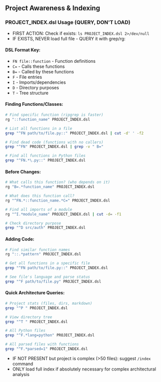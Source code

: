 ## Project Awareness & Indexing

### PROJECT_INDEX.dsl Usage (QUERY, DON'T LOAD)

- FIRST ACTION: Check if exists: `ls PROJECT_INDEX.dsl 2>/dev/null`
- IF EXISTS, NEVER load full file - QUERY it with grep/rg:

#### DSL Format Key:

- `FN file::function` - Function definitions
- `C=` - Calls these functions
- `B=` - Called by these functions
- `F` - File entries
- `I` - Imports/dependencies
- `D` - Directory purposes
- `T` - Tree structure

#### Finding Functions/Classes:

```bash
# Find specific function (ripgrep is faster)
rg "::function_name" PROJECT_INDEX.dsl

# List all functions in a file
grep "^FN path/to/file.py::" PROJECT_INDEX.dsl | cut -d' ' -f2

# Find dead code (functions with no callers)
grep "^FN" PROJECT_INDEX.dsl | grep -v " B="

# Find all functions in Python files
grep "^FN.*\.py::" PROJECT_INDEX.dsl
```

#### Before Changes:

```bash
# What calls this function? (who depends on it)
rg "B=.*function_name" PROJECT_INDEX.dsl

# What does this function call?
rg "^FN.*::function_name.*C=" PROJECT_INDEX.dsl

# Find all imports of a module
rg "^I.*module_name" PROJECT_INDEX.dsl | cut -d= -f1

# Check directory purpose
grep "^D src/auth" PROJECT_INDEX.dsl
```

#### Adding Code:

```bash
# Find similar function names
rg "::.*pattern" PROJECT_INDEX.dsl

# Get all functions in a specific file
grep "^FN path/to/file.py::" PROJECT_INDEX.dsl

# See file's language and parse status
grep "^F path/to/file.py" PROJECT_INDEX.dsl
```

#### Quick Architecture Queries:

```bash
# Project stats (files, dirs, markdown)
grep "^P " PROJECT_INDEX.dsl

# View directory tree
grep "^T " PROJECT_INDEX.dsl

# All Python files
grep "^F.*lang=python" PROJECT_INDEX.dsl

# All parsed files with functions
grep "^F.*parsed=1" PROJECT_INDEX.dsl
```

- IF NOT PRESENT but project is complex (>50 files): suggest `/index` command
- ONLY load full index if absolutely necessary for complex architectural analysis
